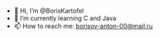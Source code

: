 - 👋 Hi, I’m @BorisKartofel
- 🌱 I’m currently learning C and Java
- 📫 How to reach me:  borisov-anton-00@mail.ru

<!---
BorisKartofel/BorisKartofel is a ✨ special ✨ repository because its `README.md` (this file) appears on your GitHub profile.
You can click the Preview link to take a look at your changes.
--->
